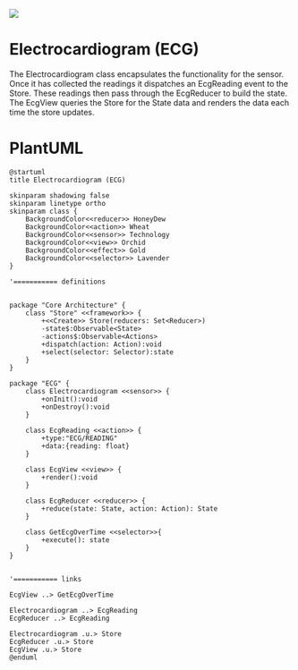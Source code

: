 ![](http://www.plantuml.com/plantuml/png/VLFHZjem47ptLrYeKeEkfUzHYeu2eYTLHO9J--opDuc5iP7jGD4f_zvrp1K7qlCBQ3oxivwTF3hFh6_sYX0llGAwLC2zDPnP8KrbsPvco_bgJ8ZRINrW0N0r4-OaTKLBfXmaDqfgyES3K6DzRP8BhfXpz9LGFDyOtrNMD5hCZJAsA2o8XeETJkbte-6yWDCmZt4lZKRQxngO7-OuqCw4Li_0QurOTHuc7YMSaBQsl9PYc09bYLuWQMMK-9zSiAiJ_C6Ee0LOqXBoyUlrK06br3ACxWWX1sp1Ag2ZkR50Pq7UOul6mkZYJ_HgjFKcO4LHee5mCdQ78e4HpqDHp2qm3uXsrEnYeylf5donkPWw_bVnsNcaVyZNBmxiaRqeABO1cLuPqM7NuymYTcKz2EaEpFCwY_ISHieuFnefhhJeJVPcKHWh_XldtIGTioLjuWachU_2VHgJ5ITc6Fs45cUt8nYz08Vrv_Ic9Qa0hpR0H0Xp4h2aSuXp7WRxibdE5ay_LwF42EPP_cfZVKvBPPXl1pL-OTfe35s_lUqoy-vuSP4q_KwI1X7CEaVHul3pYTuk9kBtxLVWKM5z1Fiizq3JF2SIy0Tuum67f3UBwmTTIRrpXBmzTpAPtWWGShzFP2LB8Cc3-pU3jSta4lwqBaNZA2b47j7nPg_-0W00)

# Electrocardiogram (ECG)

The Electrocardiogram class encapsulates the functionality for the sensor. Once it has collected the readings it dispatches an EcgReading event to the Store. These readings then pass through the EcgReducer to build the state. The EcgView queries the Store for the State data and renders the data each time the store updates.



# PlantUML

```plantuml
@startuml
title Electrocardiogram (ECG)

skinparam shadowing false
skinparam linetype ortho
skinparam class {
    BackgroundColor<<reducer>> HoneyDew
    BackgroundColor<<action>> Wheat
    BackgroundColor<<sensor>> Technology
    BackgroundColor<<view>> Orchid
    BackgroundColor<<effect>> Gold
    BackgroundColor<<selector>> Lavender
}

'=========== definitions


package "Core Architecture" {
    class "Store" <<framework>> {
        +<<Create>> Store(reducers: Set<Reducer>)
        -state$:Observable<State>
        -actions$:Observable<Actions>
        +dispatch(action: Action):void
        +select(selector: Selector):state
    }
}

package "ECG" {
    class Electrocardiogram <<sensor>> {
        +onInit():void
        +onDestroy():void
    }

    class EcgReading <<action>> {
        +type:"ECG/READING"
        +data:{reading: float}
    }

    class EcgView <<view>> {
        +render():void
    }

    class EcgReducer <<reducer>> {
        +reduce(state: State, action: Action): State
    }

    class GetEcgOverTime <<selector>>{
        +execute(): state
    }
}


'=========== links

EcgView ..> GetEcgOverTime

Electrocardiogram ..> EcgReading
EcgReducer ..> EcgReading

Electrocardiogram .u.> Store
EcgReducer .u.> Store
EcgView .u.> Store
@enduml
```
